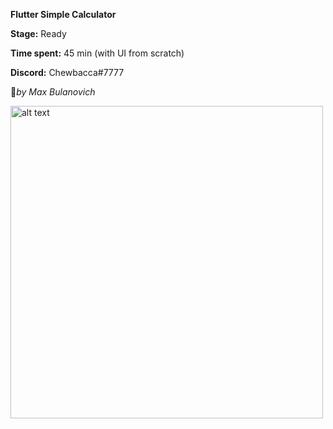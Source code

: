 
**Flutter Simple Calculator** 


**Stage:** Ready

**Time spent:** 45 min (with UI from scratch)

**Discord:** Chewbacca#7777




:anger:_by Max Bulanovich_

<img src="https://firebasestorage.googleapis.com/v0/b/valorant-university.appspot.com/o/image.png?alt=media&token=0c4b31f9-d112-4bbc-aac3-23910d77fe45" alt="alt text" width="500">
